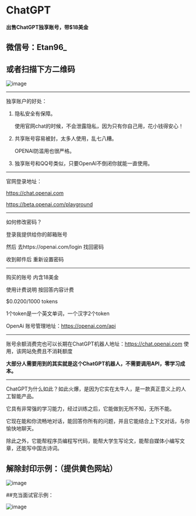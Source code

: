 # ChatGPT
**出售ChatGPT独享账号，带$18美金**

## 微信号：Etan96_

## 或者扫描下方二维码
![image](https://api2.mubu.com/v3/document_image/075f5769-e663-44e5-9e6f-ddddd360fec6-360717.jpg)

------------------------------------------------------------------------------------------------------------------------------------------

独享账户的好处：

1. 隐私安全有保障。

    使用官网chat的时候，不会泄露隐私，因为只有你自己用，花小钱得安心！

2. 共享账号容易被封，太多人使用，乱七八糟。

    OPENAI防滥用也很严格。

3. 独享账号和QQ号类似，只要OpenAI不倒闭你就能一直使用。

------------------------------------------------------------------------------------------------------------------------------------------

官网登录地址：

https://chat.openai.com

https://beta.openai.com/playground

------------------------------------------------------------------------------------------------------------------------------------------
如何修改密码？

登录我提供给你的邮箱账号

然后 去https://openai.com/login 找回密码

收到邮件后 重新设置密码

------------------------------------------------------------------------------------------------------------------------------------------
购买的账号 内含18美金

使用计费说明 按回答内容计费

$0.0200/1000 tokens

1个token是一个英文单词，一个汉字2个token

OpenAi 账号管理地址：https://openai.com/api

------------------------------------------------------------------------------------------------------------------------------------------

账号余额消费完也可以长期在ChatGPT机器人地址：https://chat.openai.com 使用，该网站免费且不消耗额度

**大部分人需要用到的其实就是这个ChatGPT机器人，不需要调用API，零学习成本。**

------------------------------------------------------------------------------------------------------------------------------------------

ChatGPT为什么如此？如此火爆，是因为它实在太牛人，是一款真正意义上的人工智能产品。

它具有非常强的学习能力，经过训练之后，它能做到无所不知，无所不能。

它现在能和你流畅地对话，能回答你所有的问题，并且它能结合上下文对话，与你愉快地聊天。

除此之外，它能帮程序员编程写代码，能帮大学生写论文，能帮自媒体小编写文章，还能写中国古诗词。

## 解除封印示例：（提供黄色网站）

![image](https://user-images.githubusercontent.com/30280782/221349853-56313b0c-171a-4dca-a2f1-294d1ecbcfe2.png)

##充当面试官示例：

![image](https://user-images.githubusercontent.com/30280782/221349742-8c0eb5ea-4422-46cb-96f6-9f2fcb2287fe.png)
